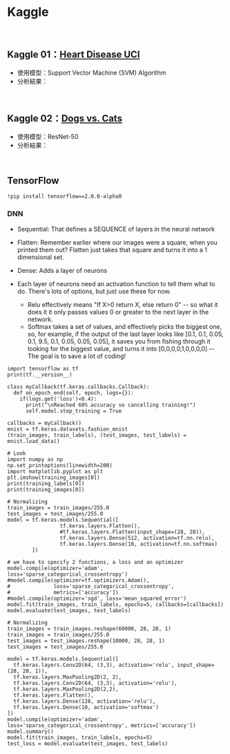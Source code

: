 # Kaggle
<br>

## Kaggle 01：[Heart Disease UCI](https://www.kaggle.com/c/heart-disease-uci/data)
* 使用模型：Support Vector Machine (SVM) Algorithm
* 分析結果：[]()
<br>


## Kaggle 02：[Dogs vs. Cats](https://www.kaggle.com/c/dogs-vs-cats)
* 使用模型：ResNet-50
* 分析結果：[]()
<br>


## TensorFlow
```
!pip install tensorflow==2.0.0-alpha0 
```
### DNN
* Sequential: That defines a SEQUENCE of layers in the neural network
* Flatten: Remember earlier where our images were a square, when you printed them out? Flatten just takes that square and turns it into a 1 dimensional set.
* Dense: Adds a layer of neurons

* Each layer of neurons need an activation function to tell them what to do. There's lots of options, but just use these for now.
  * Relu effectively means "If X>0 return X, else return 0" -- so what it does it it only passes values 0 or greater to the next layer in the network.
  * Softmax takes a set of values, and effectively picks the biggest one, so, for example, if the output of the last layer looks like [0.1, 0.1, 0.05, 0.1, 9.5, 0.1, 0.05, 0.05, 0.05], it saves you from fishing through it looking for the biggest value, and turns it into [0,0,0,0,1,0,0,0,0] -- The goal is to save a lot of coding!
```
import tensorflow as tf
print(tf.__version__)

class myCallback(tf.keras.callbacks.Callback):
  def on_epoch_end(self, epoch, logs={}):
    if(logs.get('loss')<0.4):
      print("\nReached 60% accuracy so cancelling training!")
      self.model.stop_training = True

callbacks = myCallback()
mnist = tf.keras.datasets.fashion_mnist
(train_images, train_labels), (test_images, test_labels) = mnist.load_data()

# Look
import numpy as np
np.set_printoptions(linewidth=200)
import matplotlib.pyplot as plt
plt.imshow(training_images[0])
print(training_labels[0])
print(training_images[0])

# Normalizing
train_images = train_images/255.0
test_images = test_images/255.0
model = tf.keras.models.Sequential([
                 tf.keras.layers.Flatten(),
                 #tf.keras.layers.Flatten(input_shape=(28, 28)),
                 tf.keras.layers.Dense(512, activation=tf.nn.relu),
                 tf.keras.layers.Dense(10, activation=tf.nn.softmax)
        ])
   
# we have to specify 2 functions, a loss and an optimizer
model.compile(optimizer='adam', loss='sparse_categorical_crossentropy')
#model.compile(optimizer=tf.optimizers.Adam(),
#              loss='sparse_categorical_crossentropy',
#              metrics=['accuracy'])
#model.compile(optimizer='sgd', loss='mean_squared_error')
model.fit(train_images, train_labels, epochs=5, callbacks=[callbacks])
model.evaluate(test_images, test_labels)
```
```
# Normalizing
train_images = train_images.reshape(60000, 28, 28, 1)
train_images = train_images/255.0
test_images = test_images.reshape(10000, 28, 28, 1)
test_images = test_images/255.0

model = tf.keras.models.Sequential([
  tf.keras.layers.Conv2D(64, (3,3), activation='relu', input_shape=(28, 28, 1)),
  tf.keras.layers.MaxPooling2D(2, 2),
  tf.keras.layers.Conv2D(64, (3,3), activation='relu'),
  tf.keras.layers.MaxPooling2D(2,2),
  tf.keras.layers.Flatten(),
  tf.keras.layers.Dense(128, activation='relu'),
  tf.keras.layers.Dense(10, activation='softmax')
])
model.compile(optimizer='adam', loss='sparse_categorical_crossentropy', metrics=['accuracy'])
model.summary()
model.fit(train_images, train_labels, epochs=5)
test_loss = model.evaluate(test_images, test_labels)
```
<br>
